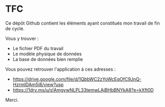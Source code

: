 # TFC
Ce dépôt Github contient les éléments ayant constitués mon travail de fin de cycle. 

Vous y trouver :

- Le fichier PDF du travail
- Le modèle physique de données 
- La base de données bien remplie 

Vous pouvez retrouver l'application à ces adresses :

-  https://drive.google.com/file/d/1QbbWC2zYoWcEqOfC9JnQ-HzrmlDAm5i8/view?usp
- https://1drv.ms/u/s!AmgywNLPL33temwLAjBHbBNYkA8?e=kXft0D

Merci.





